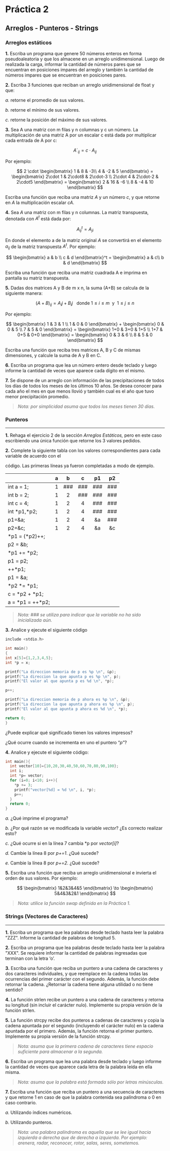 ﻿# **Práctica 2**

## **Arreglos - Punteros - Strings**

### **Arreglos estáticos**

**1\.** Escriba un programa que genere 50 números enteros en forma pseudoaleatoria y que los almacene en un arreglo unidimensional. Luego de realizada la carga, informar la cantidad de números pares que se encuentran en posiciones impares del arreglo y también la cantidad de números impares que se encuentran en posiciones pares.

**2\.** Escriba 3 funciones que reciban un arreglo unidimensional de float y que:

*a.* retorne el promedio de sus valores.

*b.* retorne el mínimo de sus valores.

*c.* retorne la posición del máximo de sus valores.

**3\.** Sea A una matriz con m filas y n columnas y c un número. La multiplicación de una matriz A por un escalar c está dada por multiplicar cada entrada de A por c:

$$ 
{
  A´_{ij}=c\cdot A_{ij}
}
$$

Por ejemplo:

$$
2 \cdot
\begin{bmatrix}
1 & 8 & -3\\
4 & -2 & 5
\end{bmatrix} =
\begin{bmatrix}
2\cdot 1 & 2\cdot8 & 2\cdot-3 \\
2\cdot 4 & 2\cdot-2 & 2\cdot5
\end{bmatrix} =
\begin{bmatrix}
2 & 16 & -6 \\
8 & -4 & 10
\end{bmatrix}
$$

Escriba una función que reciba una matriz *A* y un número *c*, y que retorne en *A* la multiplicación escalar *cA*.

**4\.** Sea $A$ una matriz con m filas y n columnas. La matriz transpuesta, denotada con $A^t$ está dada por:

$$
A_{ij}^t=A_{ji}
$$


En donde el elemento a de la matriz original $A$ se convertirá en el elemento $a_{ij}$ de la matriz transpuesta $A^t$. Por ejemplo:

$$
\begin{bmatrix}
a & b \\
c & d
\end{bmatrix}^t =
\begin{bmatrix}
a & c\\
b & d
\end{bmatrix}
$$


Escriba una función que reciba una matriz cuadrada A e imprima en pantalla su matriz transpuesta.

**5\.** Dadas dos matrices A y B de m x n, la suma (A+B) se calcula de la siguiente manera:

$$
(A+B)_{ij}=A_ij+B_ij \ \ \  \text{donde } 1\le i \le m \ \ \text{y } \ 1\le j \le n 
$$

Por ejemplo:

$$
\begin{bmatrix}
1 & 3 & 1 \\
1 & 0 & 0
\end{bmatrix} + 
\begin{bmatrix}
0 & 0 & 5 \\
7 & 5 & 0
\end{bmatrix} =
\begin{bmatrix}
1+0 & 3+0 & 1+5 \\
1+7 & 0+5 & 0+0
\end{bmatrix} =
\begin{bmatrix}
0 & 3 & 6 \\
8 & 5 & 0
\end{bmatrix}
$$

Escriba una función que reciba tres matrices A, B y C de mismas dimensiones, y calcule la suma de A y B en C.

**6\.** Escriba un programa que lea un número entero desde teclado y luego informe la cantidad de veces que aparece cada dígito en el mismo.

**7\.** Se dispone de un arreglo con información de las precipitaciones de todos los días de todos los meses de los últimos 10 años. Se desea conocer para cada año el mes en que menos llovió y también cual es el año que tuvo menor precipitación promedio.

> *Nota: por simplicidad asuma que todos los meses tienen 30 días.*

### **Punteros**
---

**1\.** Rehaga el ejercicio 2 de la sección *Arreglos Estáticos,* pero en este caso escribiendo una única función que retorne los 3 valores pedidos.

**2\.** Complete la siguiente tabla con los valores correspondientes para cada variable de acuerdo con el

código. Las primeras líneas ya fueron completadas a modo de ejemplo.

| | a | b | c | p1 | p2 |
|:--|:-:|:-:|:-:|:-:|:-:|
|int a = 1;|1|###|###|###|###|
|int b = 2;|1|2|###|###|###|
|int c = 4;|1|2|4|###|###|
|int *p1,\*p2;|1|2|4|###|###|
|p1=&a;|1|2|4|&a|###|
|p2=&c;|1|2|4|&a|&c|
|*p1 = (\*p2)++;|||||
|p2 = &b;|||||
|*p1 += \*p2;|||||
|p1 = p2;|||||
|++*p1;|||||
|p1 = &a;|||||
|*p2 *= *p1;|||||
|c = *p2 + *p1;|||||
|a = *p1 = ++\*p2;|||||

>*Nota: ### se utiliza para indicar que la variable no ha sido inicializada aún.*

**3\.** Analice y ejecute el siguiente código
```c
include <stdio.h>

int main()
{
int x[5]={1,2,3,4,5};
int *p = x;

printf("La direccion memoria de p es %p \n", &p);
printf("La direccion la que apunta p es %p \n", p);
printf("El valor al que apunta p es %d \n", *p);

p++;

printf("La direccion memoria de p ahora es %p \n", &p);
printf("La direccion la que apunta p ahora es %p \n", p);
printf("El valor al que apunta p ahora es %d \n", *p);

return 0;
}
```
¿Puede explicar qué significado tienen los valores impresos?

¿Qué ocurre cuando se incrementa en uno el puntero “*p*”?


**4\.** Analice y ejecute el siguiente código:

```c
int main(){
  int vector[10]={10,20,30,40,50,60,70,80,90,100};
  int i;
  int *p= vector;
  for (i=0; i<10; i++){
    *p += 3;
    printf("vector[%d] = %d \n", i, *p);
    p++;
  }
  return 0;
}
```

*a.* ¿Qué imprime el programa?

*b.* ¿Por qué razón se ve modificada la variable *vector*? ¿Es correcto realizar esto?

*c.* ¿Qué ocurre si en la línea 7 cambia \*p por *vector[i]*?

*d.* Cambie la línea 8 por *p+=1*. ¿Qué sucede?

*e.* Cambie la línea 8 por *p+=2*. ¿Qué sucede?

**5\.** Escriba una función que reciba un arreglo unidimensional e invierta el orden de sus valores. Por ejemplo:

$$
\begin{bmatrix}
1&2&3&4&5
\end{bmatrix} \to
\begin{bmatrix}
5&4&3&2&1
\end{bmatrix}
$$

>*Nota: utilice la función swap definida en la Práctica 1.*

### **Strings (Vectores de Caracteres)**
---
**1\.** Escriba un programa que lea palabras desde teclado hasta leer la palabra "ZZZ". Informe la cantidad de palabras de longitud 5.

**2\.** Escriba un programa que lea palabras desde teclado hasta leer la palabra "XXX". Se requiere informar la cantidad de palabras ingresadas que terminan con la letra ‘o’.

**3\.** Escriba una función que reciba un puntero a una cadena de caracteres y dos caracteres individuales, y que reemplace en la cadena todas las ocurrencias del primer carácter con el segundo. Además, la función debe retornar la cadena. ¿Retornar la cadena tiene alguna utilidad o no tiene sentido?

**4\.** La función strlen recibe un puntero a una cadena de caracteres y retorna su longitud (sin incluir el carácter nulo). Implemente su propia versión de la función strlen.

**5\.** La función strcpy recibe dos punteros a cadenas de caracteres y copia la cadena apuntada por el segundo (incluyendo el carácter nulo) en la cadena apuntada por el primero. Además, la función retorna el primer puntero. Implemente su propia versión de la función strcpy.

> *Nota: asuma que la primera cadena de caracteres tiene espacio suficiente para almacenar a la segunda.*

**6\.** Escriba un programa que lea una palabra desde teclado y luego informe la cantidad de veces que aparece cada letra de la palabra leída en ella misma.

> *Nota: asuma que la palabra está formada sólo por letras minúsculas.*

**7\.** Escriba una función que reciba un puntero a una secuencia de caracteres y que retorne 1 en caso de que la palabra contenida sea palíndroma o 0 en caso contrario.

*a.* Utilizando índices numéricos.

*b.* Utilizando punteros.

> *Nota: una palabra palíndroma es aquella que se lee igual hacia izquierda a derecha que de derecha a izquierda. Por ejemplo: arenera, radar, reconocer, rotor, salas, seres, sometemos.*